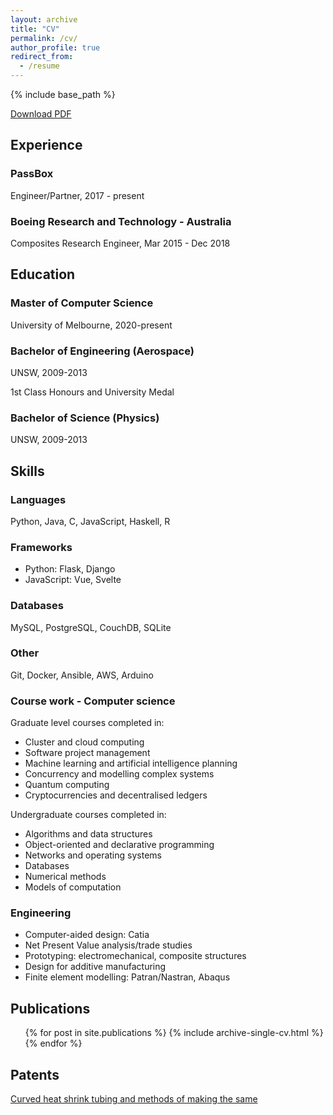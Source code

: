 ```yaml
---
layout: archive
title: "CV"
permalink: /cv/
author_profile: true
redirect_from:
  - /resume
---
```


{% include base_path %}

[Download PDF](/files/JamesSinclair_resume.pdf)

## Experience

### PassBox

Engineer/Partner, 2017 - present

### Boeing Research and Technology - Australia

Composites Research Engineer, Mar 2015 - Dec 2018

## Education

### Master of Computer Science

University of Melbourne, 2020-present

### Bachelor of Engineering (Aerospace)

UNSW, 2009-2013

1st Class Honours and University Medal

### Bachelor of Science (Physics)

UNSW, 2009-2013

## Skills

### Languages

Python, Java, C, JavaScript, Haskell, R

### Frameworks

- Python: Flask, Django
- JavaScript: Vue, Svelte

### Databases

MySQL, PostgreSQL, CouchDB, SQLite

### Other

Git, Docker, Ansible, AWS, Arduino

### Course work - Computer science

Graduate level courses completed in:

- Cluster and cloud computing
- Software project management  
- Machine learning and artificial intelligence planning
- Concurrency and modelling complex systems
- Quantum computing
- Cryptocurrencies and decentralised ledgers

Undergraduate courses completed in:

- Algorithms and data structures
- Object-oriented and declarative programming
- Networks and operating systems
- Databases
- Numerical methods
- Models of computation

### Engineering

- Computer-aided design: Catia
- Net Present Value analysis/trade studies
- Prototyping: electromechanical, composite structures
- Design for additive manufacturing
- Finite element modelling: Patran/Nastran, Abaqus

## Publications

  <ul>{% for post in site.publications %}
    {% include archive-single-cv.html %}
  {% endfor %}</ul>
  
## Patents

[Curved heat shrink tubing and methods of making the same](https://patents.google.com/patent/US20190168427A1/en)

<!--Talks
======
  <ul>{% for post in site.talks %}
    {% include archive-single-talk-cv.html %}
  {% endfor %}</ul>
-->
  
<!--Teaching
======
  <ul>{% for post in site.teaching %}
    {% include archive-single-cv.html %}
  {% endfor %}</ul>
-->
  
<!--Service and leadership
======
* Currently signed in to 43 different slack teams
-->
